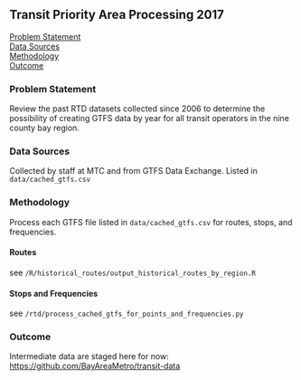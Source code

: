 ## Transit Priority Area Processing 2017

[Problem Statement](#problem-statement)   
[Data Sources](#data-sources)   
[Methodology](#methodology)   
[Outcome](#outcome)   

### Problem Statement  

Review the past RTD datasets collected since 2006 to determine the possibility of creating GTFS data by year for all transit operators in the nine county bay region.

### Data Sources

Collected by staff at MTC and from GTFS Data Exchange. Listed in `data/cached_gtfs.csv`

### Methodology

Process each GTFS file listed in `data/cached_gtfs.csv` for routes, stops, and frequencies.  

#### Routes

see `/R/historical_routes/output_historical_routes_by_region.R`

#### Stops and Frequencies

see `/rtd/process_cached_gtfs_for_points_and_frequencies.py`

### Outcome

Intermediate data are staged here for now: https://github.com/BayAreaMetro/transit-data